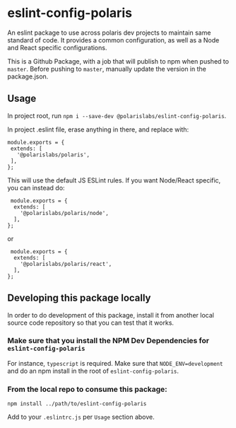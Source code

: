 # eslint-config-polaris

An eslint package to use across polaris dev projects to maintain same standard of code. It provides a common configuration, as well as a Node and React specific configurations.

This is a Github Package, with a job that will publish to npm when pushed to `master`. Before pushing to `master`, manually update the version in the package.json.

## Usage

In project root, run `npm i --save-dev @polarislabs/eslint-config-polaris`.

In project .eslint file, erase anything in there, and replace with:
 ```
 module.exports = {
  extends: [
    '@polarislabs/polaris',
  ],
};
```
This will use the default JS ESLint rules. If you want Node/React specific, you can instead do:
```
 module.exports = {
  extends: [
    '@polarislabs/polaris/node',
  ],
};
```
or
```
 module.exports = {
  extends: [
    '@polarislabs/polaris/react',
  ],
};
```

## Developing this package locally

In order to do development of this package, install it from another local source code repository so that you can test that it works.

### Make sure that you install the NPM Dev Dependencies for `eslint-config-polaris`

For instance, `typescript` is required. Make sure that `NODE_ENV=development` and do an npm install in the root of `eslint-config-polaris`.

### From the local repo to consume this package:

`npm install ../path/to/eslint-config-polaris`

Add to your `.eslintrc.js` per `Usage` section above.

